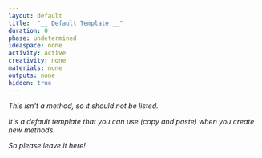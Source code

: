 ```yaml
---
layout: default
title:  "__ Default Template __"
duration: 0
phase: undetermined
ideaspace: none
activity: active
creativity: none
materials: none
outputs: none
hidden: true
---
```


_This isn't a method, so it should not be listed._

_It's a default template that you can use (copy and paste) when you create new methods._

_So please leave it here!_
